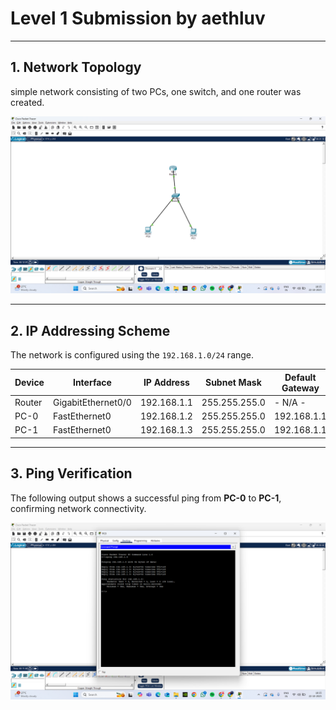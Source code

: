 # Level 1 Submission by aethluv

---

## 1. Network Topology
simple network consisting of two PCs, one switch, and one router was created.

![Network Topology](topology.png)

---

## 2. IP Addressing Scheme
The network is configured using the `192.168.1.0/24` range.

| Device | Interface           | IP Address     | Subnet Mask     | Default Gateway |
|--------|---------------------|----------------|-----------------|-----------------|
| Router | GigabitEthernet0/0  | 192.168.1.1    | 255.255.255.0   |    - N/A -      |
| PC-0   | FastEthernet0       | 192.168.1.2  | 255.255.255.0   | 192.168.1.1     |
| PC-1   | FastEthernet0       | 192.168.1.3  | 255.255.255.0   | 192.168.1.1     |

---

## 3. Ping Verification
The following output shows a successful ping from **PC-0** to **PC-1**, confirming network connectivity.

![Ping](ping.png)
